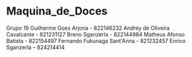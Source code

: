 # Maquina_de_Doces

Grupo 19
Guilherme Goes Arjona - 822146232
Andrey de Oliveira Cavalcante - 821231127
Breno Sganzerla - 822144984
Matheus Afonso Batista - 822154497
Fernando Fukunaga Sant'Anna - 821232457
Enrico Sganzerla – 824214414
